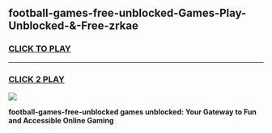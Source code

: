 
## football-games-free-unblocked-Games-Play-Unblocked-&-Free-zrkae
<h3>
<a href="https://premium76.site?title=football-games-free-unblocked&ref=24A">CLICK TO PLAY</a></h3>
<hr>

<h3>
<a href="https://premium76.site?title=football-games-free-unblocked&ref=24A">CLICK 2 PLAY</a>
  
</h3>

<a href="https://premium76.site?title=football-games-free-unblocked&ref=24A"><img src="https://clearcache.store/games.png"></a>


**football-games-free-unblocked games unblocked: Your Gateway to Fun and Accessible Online Gaming**
